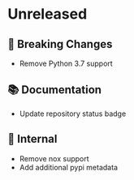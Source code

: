 # Unreleased 

## 🚨 Breaking Changes
* Remove Python 3.7 support

## 📚 Documentation
* Update repository status badge
 
## 🔩  Internal
* Remove nox support
* Add additional pypi metadata
